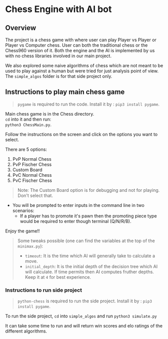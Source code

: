 # Chess Engine with AI bot

## Overview

The project is a chess game with where user can play Player vs Player or Player vs Computer chess. User can both the traditional chess or the Chess960 version of it. Both the engine and the AI is implemented by us with no chess libraries involved in our main project.

We also explored some naive algorithms of chess which are not meant to be used to play against a human but were tried for just analysis point of view. The `simple_algos` folder is for that side project only.

## Instructions to play main chess game

> `pygame` is required to run the code. Install it by : `pip3 install pygame`.

Main chess game is in the Chess directory.  
`cd` into it and then run:  
`python3 ChessMain.py`.

Follow the instructions on the screen and click on the options you want to select.

There are 5 options:

1. PvP Normal Chess
2. PvP Fischer Chess
3. Custom Board
4. PvC Normal Chess
5. PvC Fischer Chess

> Note: The Custom Board option is for debugging and not for playing. Don't select that.

+ You will be prompted to enter inputs in the command line in two scenarios:  
  + If a player has to promote it's pawn then the promoting piece type would be required to enter though terminal (Q/N/R/B).

Enjoy the game!!

> Some tweaks possible (one can find the variables at the top of the `minimax.py`):
>
> + `timeout`: It is the time which AI will generally take to calculate a move.
> + `initial_depth`: It is the initial depth of the decision tree which AI will calculate. If time permits then AI computes fruther depths. Keep it at `4` for best experience.

### Instructions to run side project

> `python-chess` is required to run the side project. Install it by : `pip3 install pygame`.

To run the side project, `cd` into `simple_algos` and run `python3 simulate.py`

It can take some time to run and will return win scores and elo ratings of the different algorithms.
